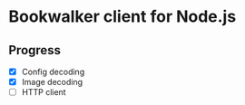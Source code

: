 # Bookwalker client for Node.js

## Progress
* [x] Config decoding
* [x] Image decoding
* [ ] HTTP client
